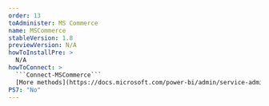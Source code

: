 ```yaml
---
order: 13
toAdminister: MS Commerce
name: MSCommerce
stableVersion: 1.8
previewVersion: N/A
howToInstallPre: >
  N/A
howToConnect: >
  ```Connect-MSCommerce```
  [More methods](https://docs.microsoft.com/power-bi/admin/service-admin-disable-self-service#change-the-self-service-signup-policy-1)
PS7: "No"
---
```

